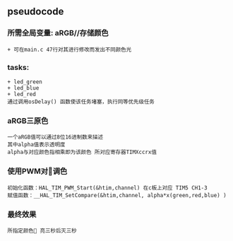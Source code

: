 ## pseudocode

### 所需全局变量: aRGB//存储颜色
    + 可在main.c 47行对其进行修改而发出不同颜色光
### tasks: 
    + led_green
    + led_blue
    + led_red
    通过调用osDelay() 函数使该任务堵塞，执行同等优先级任务
### aRGB三原色
    一个aRGB值可以通过8位16进制数来描述
    其中alpha值表示透明度
    alpha与对应颜色指相乘即为该颜色 所对应寄存器TIMXccrx值

### 使用PWM对🚨调色
    初始化函数：HAL_TIM_PWM_Start(&htim,channel) 在c板上对应 TIM5 CH1-3
    赋值函数：__HAL_TIM_SetCompare(&htim,channel, alpha*x(green,red,blue) )

### 最终效果
    所指定颜色🚨 亮三秒后灭三秒